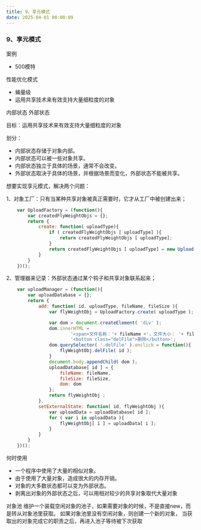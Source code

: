 ```yaml
---
title: 9、享元模式
date: 2025-04-01 00:00:09
---
```

### 9、享元模式

案例
- 500模特

性能优化模式
- 蝇量级
- 运用共享技术来有效支持大量细粒度的对象

内部状态
外部状态

目标：运用共享技术来有效支持大量细粒度的对象

划分：
- 内部状态存储于对象内部。
- 内部状态可以被一些对象共享。
- 内部状态独立于具体的场景，通常不会改变。
- 外部状态取决于具体的场景，并根据场景而变化，外部状态不能被共享。

想要实现享元模式，解决两个问题：

1、对象工厂：只有当某种共享对象被真正需要时，它才从工厂中被创建出来；
```js
    var UploadFactory = (function(){
        var createdFlyWeightObjs = {};
        return {
            create: function( uploadType){
                if ( createdFlyWeightObjs [ uploadType] ){
                    return createdFlyWeightObjs [ uploadType];
                }
                return createdFlyWeightObjs [ uploadType] = new Upload( uploadType);
            }
        }
    })();
```
2、管理器来记录：外部状态通过某个钩子和共享对象联系起来；
```js
    var uploadManager = (function(){
        var uploadDatabase = {};
        return {
            add: function( id, uploadType, fileName, fileSize ){
                var flyWeightObj = UploadFactory.create( uploadType );

                var dom = document.createElement( 'div' );
                dom.innerHTML =
                        '<span>文件名称：'+ fileName +'，文件大小： '+ fileSize +'</span>' +
                        '<button class="delFile">删除</button>';
                dom.querySelector( '.delFile' ).onclick = function(){
                    flyWeightObj.delFile( id );
                }
                document.body.appendChild( dom );
                uploadDatabase[ id ] = {
                    fileName: fileName,
                    fileSize: fileSize,
                    dom: dom
                };
                return flyWeightObj ;
            },
            setExternalState: function( id, flyWeightObj ){
                var uploadData = uploadDatabase[ id ];
                for ( var i in uploadData ){
                    flyWeightObj[ i ] = uploadData[ i ];
                }
            }
        }
    })();
```

何时使用
- 一个程序中使用了大量的相似对象。
- 由于使用了大量对象，造成很大的内存开销。
- 对象的大多数状态都可以变为外部状态。
- 剥离出对象的外部状态之后，可以用相对较少的共享对象取代大量对象

对象池
维护一个装载空闲对象的池子，如果需要对象的时候，不是直接new，而是转从对象池里获取。
如果对象池里没有空闲对象，则创建一个新的对象，
当获取出的对象完成它的职责之后，再进入池子等待被下次获取
